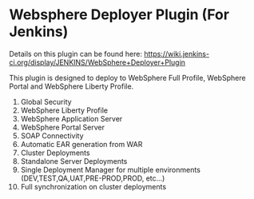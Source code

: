 Websphere Deployer Plugin (For Jenkins)
=========================

Details on this plugin can be found here: https://wiki.jenkins-ci.org/display/JENKINS/WebSphere+Deployer+Plugin

This plugin is designed to deploy to WebSphere Full Profile, WebSphere Portal and WebSphere Liberty Profile.

<ol>
  <li>Global Security</li>
  <li>WebSphere Liberty Profile</li>
  <li>WebSphere Application Server</li>
  <li>WebSphere Portal Server</li>
  <li>SOAP Connectivity</li>
  <li>Automatic EAR generation from WAR</li>
  <li>Cluster Deployments</li>
  <li>Standalone Server Deployments</li>
  <li>Single Deployment Manager for multiple environments (DEV,TEST,QA,UAT,PRE-PROD,PROD, etc...)</li>
  <li>Full synchronization on cluster deployments</li>
</ol>
